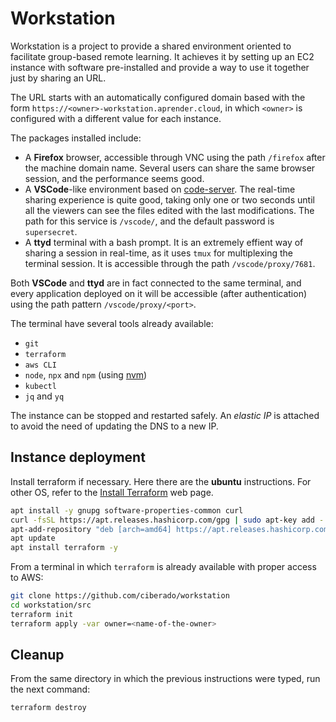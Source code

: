 # Workstation

Workstation is a project to provide a shared environment oriented to facilitate group-based remote learning. It achieves it by setting up an EC2 instance with software pre-installed and provide a way to use it together just by sharing an URL.

The URL starts with an automatically configured domain based with the form
`https://<owner>-workstation.aprender.cloud`, in which `<owner>` is configured
with a different value for each instance.

The packages installed include:

* A **Firefox** browser, accessible through VNC using the path `/firefox` after the machine domain name. Several users can share the same browser session, and the performance seems good.
* A **VSCode**-like environment based on [code-server](https://github.com/coder/code-server). The real-time sharing experience is quite good, taking only one or two seconds until all the viewers can see the files edited with the last modifications. The path for this service is `/vscode/`, and the default password is `supersecret`.
* A **ttyd** terminal with a bash prompt. It is an extremely effient way of sharing a session in real-time, as it uses `tmux` for multiplexing the terminal session. It is accessible through the path `/vscode/proxy/7681`.

Both **VSCode** and **ttyd** are in fact connected to the same terminal, and every application deployed on it will be accessible (after authentication) using the path pattern `/vscode/proxy/<port>`.

The terminal have several tools already available:

* `git`
* `terraform`
* `aws CLI`
* `node`, `npx` and `npm` (using [nvm](https://github.com/nvm-sh/nvm))
* `kubectl`
* `jq` and `yq`

The instance can be stopped and restarted safely. An *elastic IP* is attached to avoid the need of updating the DNS to a new IP.

## Instance deployment

Install terraform if necessary. Here there are the **ubuntu** instructions. For other OS, refer to the [Install Terraform](https://developer.hashicorp.com/terraform/tutorials/aws-get-started/install-cli) web page.

```bash
apt install -y gnupg software-properties-common curl
curl -fsSL https://apt.releases.hashicorp.com/gpg | sudo apt-key add -
apt-add-repository "deb [arch=amd64] https://apt.releases.hashicorp.com jammy main" -y
apt update 
apt install terraform -y
```

From a terminal in which `terraform` is already available with proper access to AWS:

```bash
git clone https://github.com/ciberado/workstation
cd workstation/src
terraform init
terraform apply -var owner=<name-of-the-owner>
```

## Cleanup

From the same directory in which the previous instructions were typed, run the next command:

```bash
terraform destroy
```
